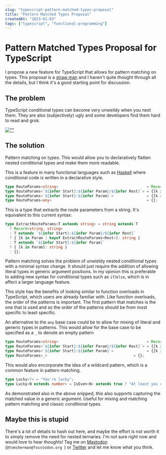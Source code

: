 ```yaml
---
slug: "typescript-pattern-matched-types-proposal"
title: "Pattern Matched Types Proposal"
createdAt: "2023-01-03"
tags: ["typescript", "functional-programming"]
---
```


# Pattern Matched Types Proposal for TypeScript

I propose a new feature for TypeScript that allows for pattern matching on types. This proposal is a [straw man](https://en.wikipedia.org/wiki/Straw_man_proposal) and I haven't quite thought through all the details, but I think it's a good starting point for discussion.

## The problem

TypeScript conditional types can become very unweildy when you nest them. They are also (subjectively) ugly and some developers find them hard to read and grok.

[![""](https://user-images.githubusercontent.com/9257001/210391155-736cde4e-fb23-4285-a0bd-09d227734e5f.png)](https://twitter.com/sebastienlorber/status/1610243388174991360)

## The solution

Pattern matching on types. This would allow you to declaratively flatten nested conditional types and make them more readable.

This is a feature in many functional languages such as [Haskell](http://learnyouahaskell.com/syntax-in-functions#:~:text=Pattern%20matching%20consists%20of%20specifying,function%20bodies%20for%20different%20patterns) where conditional code is written in a declarative style.

```ts
type RouteParams<string>                                        = Record<string, string>;
type RouteParams<`${infer Start}:${infer Param}/${infer Rest}`> = {[k in Param | keyof RouteParams<Rest>]: string};
type RouteParams<`${infer Start}:${infer Param}`>               = {[k in Param]: string};
type RouteParams<any>                                           = {};
```

This is a type that extracts the route parameters from a string. It's equivalent to this current syntax:

```ts
type ExtractRouteParams<T extends string> = string extends T
  ? Record<string, string>
  : T extends `${infer Start}:${infer Param}/${infer Rest}`
  ? { [k in Param | keyof ExtractRouteParams<Rest>]: string }
  : T extends `${infer Start}:${infer Param}`
  ? { [k in Param]: string }
  : {};
```

Pattern matching solves the problem of unwieldy nested conditional types with a minimal syntax change. It should just require the addition of allowing literal types in generic argument positions. In my opinion this is preferable to adding new syntax for conditional types such as `if`/`else`, which is in affect a larger language feature.

This style has the benefits of looking similar to function overloads in TypeScript, which users are already familiar with. Like function overloads, the order of the patterns is important. The first pattern that matches is the one that is used and so the order of the patterns should be from most specific to least specific.

An alternative to the `any` base case could be to allow for mixing of literal and generic types in patterns. This would allow for the base case to be specified as a `_` to denote an empty pattern

```ts
type RouteParams<string>                                        = Record<string, string>;
type RouteParams<`${infer Start}:${infer Param}/${infer Rest}`> = {[k in Param | keyof RouteParams<Rest>]: string};
type RouteParams<`${infer Start}:${infer Param}`>               = {[k in Param]: string};
type RouteParams<_>                                       = {};
```

This would also encorporate the idea of a wildcard pattern, which is a common feature in pattern matching.

```ts
type Lucky<7> = "You're lucky";
type Lucky<N extends number> = IsEven<N> extends true ? "At least you chose even" : "You're unlucky";
```

As demonstrated also in the above snipped, this also supports capturing the matched value in a generic argument. Useful for mixing and matching pattern matching and classic conditional types.

## Maybe this is stupid

There's a lot of details to hash out here, and maybe the effort is not worth it to simply remove the need for nested ternaries. I'm not sure right now and would love to hear thoughts! Tag me on [Mastodon](https://fosstodon.org/@tomsherman) (`@tomsherman@fosstodon.org `) or [Twitter](https://twitter.com/tomus_sherman) and let me know what you think.
